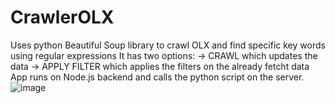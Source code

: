 # CrawlerOLX
Uses python Beautiful Soup library to crawl OLX and find specific key words using regular expressions
It has two options: -> CRAWL which updates the data 
                    -> APPLY FILTER which applies the filters on the already fetcht data
App runs on Node.js backend and calls the python script on the server.
![image](https://user-images.githubusercontent.com/99676849/222992014-22d49a03-8ec5-41e7-a364-f6813af15bae.png)
